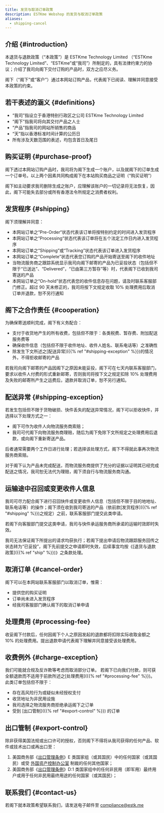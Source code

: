 ```yaml
---
title: 发货与取消订单政策
description: ESTKme Webshop 的发货与取消订单政策
aliases:
  - shipping-cancel
---
```


## 介绍 {#introduction}

本退货与退款政策（“本政策”）是 ESTKme Technology Limited （“ESTKme Technology Limited”、“ESTKme”或“我司”）所制定的，具有法律约束力的协议；介绍了我司向阁下交付订购的产品时，双方之应尽义务。

阁下（“阁下”或“客户”）通过本网站订购产品，代表阁下已阅读、理解并同意接受本政策的约束。

## 若干表述的涵义 {#definitions}

- “我司”指设立于香港特别行政区之公司 ESTKme Technology Limited
- “阁下”指我司将向其交付产品之人士
- “产品”指我司的网站所销售的商品
- “天”指以香港标准时间计算的公历日
- 所有涉及天数范围的表述，均包含首日及尾日

## 购买证明 {#purchase-proof}

阁下透过本网站订购产品时，我司将为阁下生成一个账户，以及就阁下的订单生成一个订单号。以上两个因素共同构成阁下在本站购买商品之证明（“购买证明”）

阁下如主动要求我司删除生成之账户，应理解该账户的一切记录将无法恢复，因此，阁下可能失去部分或所有香港法令所规定之消费者权利。

## 发货程序 {#shipping}

阁下须理解并同意：

- 本网站订单之“Pre-Order“状态代表该订单将按特别约定的时间进入发货程序
- 本网站订单之“Processing“状态代表该订单将在五个法定工作日内进入发货程序
- 本网站订单之“Shipping”或“Tracking”状态代表该订单进入发货程序
- 本网站订单之“Complete”状态代表您订购的产品开始寄送至阁下的收件地址
- 当物流服务商之跟踪系统显示我司向阁下邮寄的产品为已妥投状态（包括但不限于“已送达”、“Delivered”，“已由第三方暂存”等）时，代表阁下已收到我司寄送的产品
- 本网站订单之“On-hold”状态代表您的收件信息存在问题，请及时联系客服部门修正。超过 90 天未修正的，我司将按下文规定收取 10% 处理费用后取消订单并退款，恕不另行通知

## 阁下之合作责任 {#cooperation}

为确保寄送顺利完成，阁下有义务配合：

- 支付于收货地产生的所有收费，包括但不限于：各类税费、暂存费、附加配送服务费等
- 确保收件信息（包括但不限于收件地址、收件人姓名、联系电话等）之准确性
- 除发生下文所述之[配送异常]({{% ref "#shipping-exception" %}})的情况外，不得拒收邮寄的产品

若我司向阁下邮寄的产品因阁下之原因未能妥投，阁下可在七天内联系客服部门，要求以收件人付费的形式重新邮寄，否则我司将按下文之规定扣除 10% 处理费用及失败的邮寄所产生之运费后，退款并取消订单，恕不另行通知。

## 配送异常 {#shipping-exception}

若发生包括但不限于货物破损、快件丢失的配送异常情况，阁下可以拒收快件，并选择以下处理方式之一：

- 阁下可作为收件人向物流服务商索赔；
- 我司可代阁下向物流服务商理赔，随后为阁下免除下文所规定之处理费用后退款，或向阁下重新寄送产品。

后者通常需要两个工作日进行处理；若选择该处理方式，阁下不得就此事再次物流服务商索赔。

对于阁下认为产品未完成配送，而物流服务商提供了充分的证据以证明其已经完成配送之情况，我司恕无法代为理赔，阁下须自行与物流服务商沟通。

## 运输途中召回或变更收件人信息

我司可尽力配合阁下进行召回快件或变更收件人信息（包括但不限于目的地地址、联系电话等）的操作；阁下须在收到我司寄送的产品（依前款[发货程序]({{% ref "#shipping" %}})之规定）之前，联系客服部门提交此类申请。

若阁下向客服部门提交这类申请，我司与快件承运服务商所承诺的运输时效即时失效。

我司无法保证阁下所提出的请求均获执行；若阁下提出申请后物流跟踪服务回传之状态转为“已妥投”，阁下先前提交之申请即时失效，后续事宜均按《[退货与退款政策]({{% ref "ship" %}})》之条款处理。

## 取消订单 {#cancel-order}

阁下可以在本网站联系客服部门以取消订单，惟需：

- 提供您的购买证明
- 订单尚未进入发货程序
- 经我司客服部门确认阁下的取消订单申请

## 处理费用 {#processing-fee}

收妥阁下付款后，任何因阁下个人之原因发起的退款都将扣除实际收取金额之 10% 的处理费用。提出退款申请代表阁下理解并同意接受该处理费用。

## 收费例外 {#charge-exception}

我们可能就合规及反诈欺等考虑而取消部分订单。
若阁下已向我们付款，则可获全额退款而不适用于前款所述之[处理费用]({{% ref "#processing-fee" %}})。
此类订单包括但不限于：

- 存在高风险行为或疑似未经授权支付
- 收货地址为非民用设施
- 我司选择之物流服务商拒绝承运阁下之订单
- 受到 [出口管制]({{% ref "#export-control" %}}) 的订单

## 出口管制 {#export-control}

除非获得美国法规或出口许可的授权，否则阁下不得将从我司获得的任何产品、软件或技术出口或再出口至：

1.  美国商务部《[出口管理条例][EAR]》E 类国家组（或其国民）中的任何国家（或其国民）或受 [外国资产控制办公室][OFAC] 制裁的任何其他国家；
1.  美国商务部《[出口管理条例][EAR]》D:1 类国家组中的任何非民用（即军用）最终用户或用于任何非民用最终用途的任何国家（或其国民）；

[EAR]: https://www.bis.gov/regulations
[OFAC]: https://ofac.treasury.gov

## 联系我们 {#contact-us}

若阁下就本政策希望联系我们，请发送电子邮件至 <compliance@estk.me>
